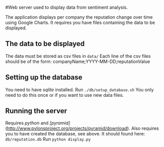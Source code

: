 #Web server used to display data from sentiment analysis.

The application displays per company the reputation change over time using Google Charts. It requires you have files containing the data to be displayed.

## The data to be displayed

The data must be stored as csv files in `data/`
Each line of the csv files should be of the form:
    companyName;YYYY-MM-DD;reputationValue

## Setting up the database

You need to have _sqlite_ installed.
Run `./db/setup_database.sh`
You only need to do this once or if you want to use new data files.

## Running the server

Requires _python_ and _[pyramid]_(http://www.pylonsproject.org/projects/pyramid/download).
Also requires you to have created the database, see above. It should found here: `db/reputation.db`
Run `python display.py`
